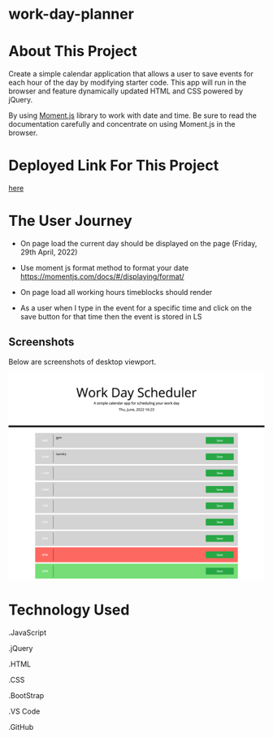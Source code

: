 # work-day-planner

# About This Project

Create a simple calendar application that allows a user to save events for each hour of the day by modifying starter code. This app will run in the browser and feature dynamically updated HTML and CSS powered by jQuery.

By using [Moment.js](https://momentjs.com/) library to work with date and time. Be sure to read the documentation carefully and concentrate on using Moment.js in the browser.

# Deployed Link For This Project

[here](https://aosman0.github.io/library-of-knowledge/)

# The User Journey

- On page load the current day should be displayed on the page (Friday, 29th April, 2022)
- Use moment js format method to format your date
  https://momentjs.com/docs/#/displaying/format/

- On page load all working hours timeblocks should render

- As a user when I type in the event for a specific time and click on the save button for that time then the event is stored in LS

## Screenshots

Below are screenshots of desktop viewport.

![screenshot-1](./assets/images/screencapture-127-0-0-1-5501-index-html-2022-06-02-16_24_34.png)

# Technology Used

.JavaScript

.jQuery

.HTML

.CSS

.BootStrap

.VS Code

.GitHub

